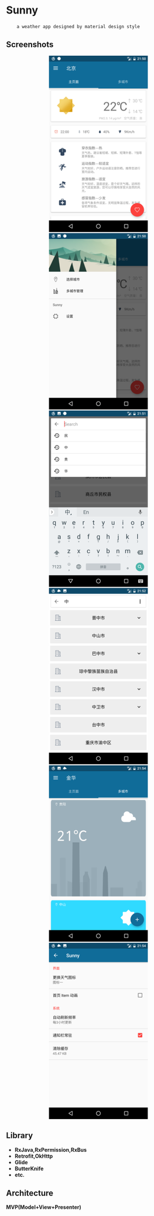 # Sunny
        a weather app designed by material design style

## Screenshots
<div align="center">
<img src="https://raw.githubusercontent.com/FrankHongS/Sunny/master/screenshots/Screenshot_20170919-215045.png" width="270" height="480"/>
<img src="https://raw.githubusercontent.com/FrankHongS/Sunny/master/screenshots/Screenshot_20170919-215051.png" width="270" height="480"/>
<img src="https://raw.githubusercontent.com/FrankHongS/Sunny/master/screenshots/Screenshot_20170919-215153.png" width="270" height="480"/>
<img src="https://raw.githubusercontent.com/FrankHongS/Sunny/master/screenshots/Screenshot_20170919-215245.png" width="270" height="480"/>
<img src="https://raw.githubusercontent.com/FrankHongS/Sunny/master/screenshots/Screenshot_20170919-215416.png" width="270" height="480"/>
<img src="https://raw.githubusercontent.com/FrankHongS/Sunny/master/screenshots/Screenshot_20170919-215459.png" width="270" height="480"/>
</div>

## Library
* **RxJava,RxPermission,RxBus**
* **Retrofit,OkHttp**
* **Glide**
* **ButterKnife** 
* **etc.**

## Architecture
**MVP(Model+View+Presenter)**
